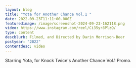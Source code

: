 ```yaml
---
layout: blog
title: "Yota for Another Chance Vol.1 "
date: 2022-09-23T11:11:00.000Z
featuredimage: /image/screenshot-2024-09-23-162118.png
video: https://www.instagram.com/reel/Ci35yr8PlzQ/
type: content
descblurb: Filmed, and Directed by Darin Morrison-Beer
postyear: "2022"
contentdesc: video
---
```

Starring Yota, for Knock Twice's Another Chance Vol.1 Promo.
